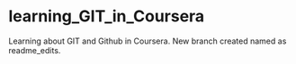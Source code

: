 # learning_GIT_in_Coursera
Learning about GIT and Github in Coursera.
New branch created named as readme_edits.
